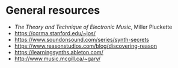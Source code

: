 General resources
=================

- _The Theory and Technique of Electronic Music_, Miller Pluckette
- https://ccrma.stanford.edu/~jos/
- https://www.soundonsound.com/series/synth-secrets
- https://www.reasonstudios.com/blog/discovering-reason
- https://learningsynths.ableton.com/
- http://www.music.mcgill.ca/~gary/
